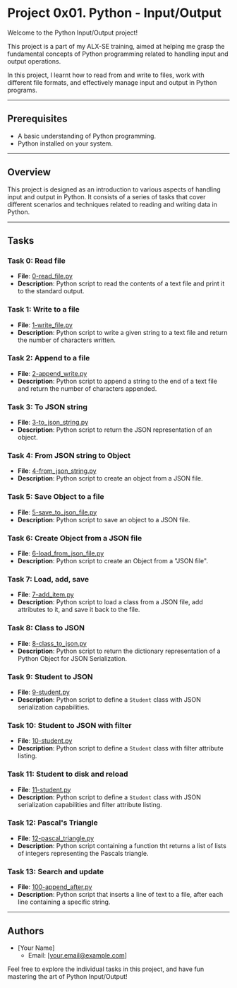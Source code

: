 # Project 0x01. Python - Input/Output

Welcome to the Python Input/Output project!

This project is a part of my ALX-SE training, aimed at helping me grasp the fundamental concepts of Python programming related to handling input and output operations.

In this project, I learnt how to read from and write to files, work with different file formats, and effectively manage input and output in Python programs.

---

## Prerequisites

- A basic understanding of Python programming.
- Python installed on your system.

---

## Overview

This project is designed as an introduction to various aspects of handling input and output in Python. It consists of a series of tasks that cover different scenarios and techniques related to reading and writing data in Python.

---

## Tasks

### Task 0: Read file

- **File**: [0-read_file.py](https://github.com/m-aishah/alx-higher_level_programming/blob/master/0x0B-python-input_output/0-read_file.py)
- **Description**: Python script to read the contents of a text file and print it to the standard output.

### Task 1: Write to a file

- **File**: [1-write_file.py](https://github.com/m-aishah/alx-higher_level_programming/blob/master/0x0B-python-input_output/1-write_file.py)
- **Description**: Python script to write a given string to a text file and return the number of characters written.

### Task 2: Append to a file

- **File**: [2-append_write.py](https://github.com/m-aishah/alx-higher_level_programming/blob/master/0x0B-python-input_output/2-append_write.py)
- **Description**: Python script to append a string to the end of a text file and return the number of characters appended.

### Task 3: To JSON string

- **File**: [3-to_json_string.py](https://github.com/m-aishah/alx-higher_level_programming/blob/master/0x0B-python-input_output/3-to_json_string.py)
- **Description**: Python script to return the JSON representation of an object.

### Task 4: From JSON string to Object

- **File**: [4-from_json_string.py](https://github.com/m-aishah/alx-higher_level_programming/blob/master/0x0B-python-input_output/4-from_json_string.py)
- **Description**: Python script to create an object from a JSON file.

### Task 5: Save Object to a file

- **File**: [5-save_to_json_file.py](https://github.com/m-aishah/alx-higher_level_programming/blob/master/0x0B-python-input_output/5-save_to_json_file.py)
- **Description**: Python script to save an object to a JSON file.

### Task 6: Create Object from a JSON file

- **File**: [6-load_from_json_file.py](https://github.com/m-aishah/alx-higher_level_programming/blob/master/0x0B-python-input_output/6-load_from_json_file.py)
- **Description**: Python script to create an Object from a "JSON file".

### Task 7: Load, add, save

- **File**: [7-add_item.py](https://github.com/m-aishah/alx-higher_level_programming/blob/master/0x0B-python-input_output/7-add_item.py)
- **Description**: Python script to load a class from a JSON file, add attributes to it, and save it back to the file.

### Task 8: Class to JSON

- **File**: [8-class_to_json.py](https://github.com/m-aishah/alx-higher_level_programming/blob/master/0x0B-python-input_output/8-class_to_json.py)
- **Description**: Python script to return the dictionary representation of a Python Object for JSON Serialization.

### Task 9: Student to JSON

- **File**: [9-student.py](https://github.com/m-aishah/alx-higher_level_programming/blob/master/0x0B-python-input_output/9-student.py)
- **Description**: Python script to define a `Student` class with JSON serialization capabilities.

### Task 10: Student to JSON with filter

- **File**: [10-student.py](https://github.com/m-aishah/alx-higher_level_programming/blob/master/0x0B-python-input_output/10-student.py)
- **Description**: Python script to define a `Student` class with filter attribute listing.

### Task 11: Student to disk and reload

- **File**: [11-student.py](https://github.com/m-aishah/alx-higher_level_programming/blob/master/0x0B-python-input_output/11-student.py)
- **Description**: Python script to define a `Student` class with JSON serialization capabilities and filter attribute listing.

### Task 12: Pascal's Triangle

- **File**: [12-pascal_triangle.py](https://github.com/m-aishah/alx-higher_level_programming/blob/master/0x0B-python-input_output/12-pascal_triangle.py)
- **Description**: Python script containing a function tht returns a list of lists of integers representing the Pascals triangle.

### Task 13: Search and update

- **File**: [100-append_after.py](https://github.com/m-aishah/alx-higher_level_programming/blob/master/0x0B-python-input_output/100-append_after.py)
- **Description**: Python script that inserts a line of text to a file, after each line containing a specific string.

---

## Authors

- [Your Name]
  - Email: [your.email@example.com]

Feel free to explore the individual tasks in this project, and have fun mastering the art of Python Input/Output!
